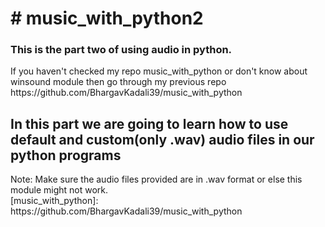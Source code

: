 <h1># music_with_python2</h1>
<h3>This is the part two of using audio in python.</h3>
If you haven't checked my repo music_with_python or don't know about winsound module then go through my previous repo https://github.com/BhargavKadali39/music_with_python
<h2>In this part we are going to learn how to use default and custom(only .wav) audio files in our python programs </h2>  
Note: Make sure the audio files provided are in .wav format or else this module might not work.<br>
[music_with_python]: https://github.com/BhargavKadali39/music_with_python

